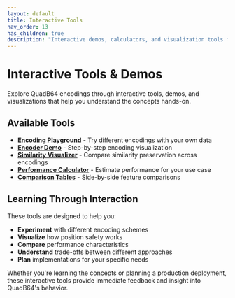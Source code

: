 ```yaml
---
layout: default
title: Interactive Tools
nav_order: 13
has_children: true
description: "Interactive demos, calculators, and visualization tools for exploring QuadB64 encodings hands-on."
---
```


# Interactive Tools & Demos

Explore QuadB64 encodings through interactive tools, demos, and visualizations that help you understand the concepts hands-on.

## Available Tools

- **[Encoding Playground](encoding-playground/)** - Try different encodings with your own data
- **[Encoder Demo](encoder-demo/)** - Step-by-step encoding visualization  
- **[Similarity Visualizer](similarity-visualizer/)** - Compare similarity preservation across encodings
- **[Performance Calculator](performance-calculator/)** - Estimate performance for your use case
- **[Comparison Tables](comparison-tables/)** - Side-by-side feature comparisons

## Learning Through Interaction

These tools are designed to help you:

- **Experiment** with different encoding schemes
- **Visualize** how position safety works
- **Compare** performance characteristics
- **Understand** trade-offs between different approaches
- **Plan** implementations for your specific needs

Whether you're learning the concepts or planning a production deployment, these interactive tools provide immediate feedback and insight into QuadB64's behavior.